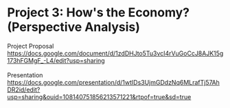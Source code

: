 # Project 3: How's the Economy? (Perspective Analysis)
Project Proposal <br>
https://docs.google.com/document/d/1zdDHJto5Tu3vcI4rVuGoCcJ8AJK15g173hFGMgF_-L4/edit?usp=sharing
<br>
<br>
Presentation <br>
https://docs.google.com/presentation/d/1wtIDs3UjmGDdzNq6MLrafTj57AhDR2id/edit?usp=sharing&ouid=108140751856213571221&rtpof=true&sd=true

